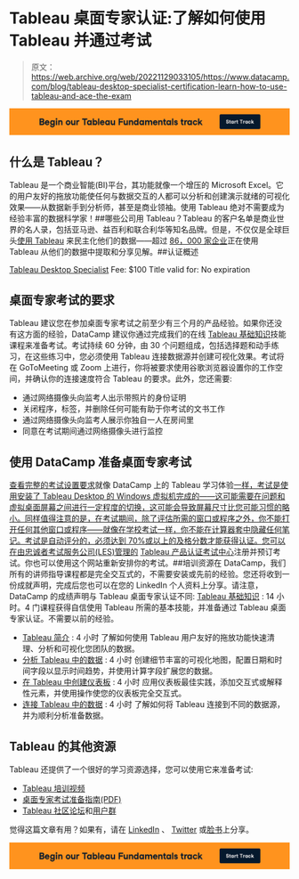 # Tableau 桌面专家认证:了解如何使用 Tableau 并通过考试

> 原文：<https://web.archive.org/web/20221129033105/https://www.datacamp.com/blog/tableau-desktop-specialist-certification-learn-how-to-use-tableau-and-ace-the-exam>

[![Tableau Skill Track](img/d4cb20e40eca522b830803cd9458ecef.png)](https://web.archive.org/web/20220927022312/https://www.datacamp.com/tracks/tableau-fundamentals)

## 什么是 Tableau？

Tableau 是一个商业智能(BI)平台，其功能就像一个增压的 Microsoft Excel。它的用户友好的拖放功能使任何与数据交互的人都可以分析和创建演示就绪的可视化效果——从数据新手到分析师，甚至是商业领袖。使用 Tableau 绝对不需要成为经验丰富的数据科学家！##哪些公司用 Tableau？Tableau 的客户名单是商业世界的名人录，包括亚马逊、益百利和联合利华等知名品牌。但是，不仅仅是全球巨头[使用 Tableau](https://web.archive.org/web/20220927022312/https://www.datacamp.com/learn/tableau) 来民主化他们的数据——超过 [86，000 家企业](https://web.archive.org/web/20220927022312/https://techcrunch.com/2019/06/10/salesforce-is-buying-data-visualization-company-tableau-for-15-7b-in-all-stock-deal/)正在使用 Tableau 从他们的数据中提取和分享见解。##认证概述

[Tableau Desktop Specialist](https://web.archive.org/web/20220927022312/https://www.tableau.com/learn/certification/desktop-specialist)
Fee: $100
Title valid for: No expiration

## 桌面专家考试的要求

Tableau 建议您在参加桌面专家考试之前至少有三个月的产品经验。如果你还没有这方面的经验，DataCamp 建议你通过完成我们的在线 [Tableau 基础知识](https://web.archive.org/web/20220927022312/https://www.datacamp.com/tracks/tableau-fundamentals)技能课程来准备考试。考试持续 60 分钟，由 30 个问题组成，包括选择题和动手练习，在这些练习中，您必须使用 Tableau 连接数据源并创建可视化效果。考试将在 GoToMeeting 或 Zoom 上进行，你将被要求使用谷歌浏览器设置你的工作空间，并确认你的连接速度符合 Tableau 的要求。此外，您还需要:

*   通过网络摄像头向监考人出示带照片的身份证明
*   关闭程序，标签，并删除任何可能有助于你考试的文书工作
*   通过网络摄像头向监考人展示你独自一人在房间里
*   同意在考试期间通过网络摄像头进行监控

## 使用 DataCamp 准备桌面专家考试

[查看完整的考试设置要求](https://web.archive.org/web/20220927022312/https://mkt.tableau.com/files/Tableau-Certification-4-steps-to-exam-success.pdf)就像 DataCamp 上的 Tableau 学习体验[一样，考试是使用安装了 Tableau Desktop 的 Windows 虚拟机完成的——这可能需要在问题和虚拟桌面屏幕之间进行一定程度的切换，这可能会导致屏幕尺寸比您可能习惯的略小。同样值得注意的是，在考试期间，除了评估所需的窗口或程序之外，你不能打开任何其他窗口或程序——就像在学校考试一样，你不能在计算器套中隐藏任何笔记。考试是自动评分的，必须达到 70%或以上的及格分数才能获得认证。您可以在由忠诚者考试服务公司(LES)管理的](https://web.archive.org/web/20220927022312/https://www.datacamp.com/tracks/tableau-fundamentals) [Tableau 产品认证考试中心](https://web.archive.org/web/20220927022312/https://www.tableau.com/learn/certification/desktop-specialist)注册并预订考试。你也可以使用这个网站重新安排你的考试。##培训资源在 DataCamp，我们所有的讲师指导课程都是完全交互式的，不需要安装或先前的经验。您还将收到一份成就声明，完成后您也可以在您的 LinkedIn 个人资料上分享。请注意，DataCamp 的成绩声明与 Tableau 桌面专家认证不同: [Tableau 基础知识](https://web.archive.org/web/20220927022312/https://www.datacamp.com/tracks/tableau-fundamentals) : 14 小时。4 门课程获得自信使用 Tableau 所需的基本技能，并准备通过 Tableau 桌面专家认证。不需要以前的经验。

*   [Tableau 简介](https://web.archive.org/web/20220927022312/https://www.datacamp.com/courses/introduction-to-tableau) : 4 小时
    了解如何使用 Tableau 用户友好的拖放功能快速清理、分析和可视化您团队的数据。
*   [分析 Tableau 中的数据](https://web.archive.org/web/20220927022312/https://www.datacamp.com/courses/analyzing-data-in-tableau) : 4 小时
    创建细节丰富的可视化地图，配置日期和时间字段以显示时间趋势，并使用计算字段扩展您的数据。
*   [在 Tableau 中创建仪表板](https://web.archive.org/web/20220927022312/https://www.datacamp.com/courses/creating-dashboards-in-tableau) : 4 小时
    应用仪表板最佳实践，添加交互式或解释性元素，并使用操作使您的仪表板完全交互式。
*   [连接 Tableau 中的数据](https://web.archive.org/web/20220927022312/https://www.datacamp.com/courses/connecting-data-in-tableau) : 4 小时
    了解如何将 Tableau 连接到不同的数据源，并为顺利分析准备数据。

## Tableau 的其他资源

Tableau 还提供了一个很好的学习资源选择，您可以使用它来准备考试:

*   [Tableau 培训视频](https://web.archive.org/web/20220927022312/https://www.tableau.com/learn/training/20204)
*   [桌面专家考试准备指南(PDF)](https://web.archive.org/web/20220927022312/https://mkt.tableau.com/files/DesktopSpecialist_ExamGuide.pdf)
*   [Tableau 社区论坛](https://web.archive.org/web/20220927022312/https://community.tableau.com/s/explore-forums?_ga=2.195627941.886887347.1610106578-1596736181.1607685378)和[用户群](https://web.archive.org/web/20220927022312/https://community.tableau.com/s/groups?_ga=2.195627941.886887347.1610106578-1596736181.1607685378)

觉得这篇文章有用？如果有，请在 [LinkedIn](https://web.archive.org/web/20220927022312/https://www.linkedin.com/company/datacampinc/) 、 [Twitter](https://web.archive.org/web/20220927022312/https://twitter.com/DataCamp) 或[脸书](https://web.archive.org/web/20220927022312/https://www.facebook.com/datacampinc/)上分享。

[![Tableau Skill Track](img/d4cb20e40eca522b830803cd9458ecef.png)](https://web.archive.org/web/20220927022312/https://www.datacamp.com/tracks/tableau-fundamentals)